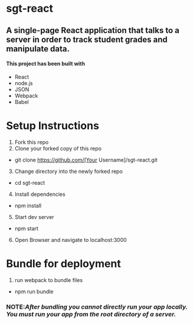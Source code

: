 # sgt-react
## A single-page React application that talks to a server in order to track student grades and manipulate data.

#### This project has been built with
- React
- node.js
- JSON
- Webpack
- Babel

# Setup Instructions
1. Fork this repo
2. Clone your forked copy of this repo
  - git clone https://github.com/[Your Username]/sgt-react.git
3. Change directory into the newly forked repo
  - cd sgt-react
4. Install dependencies
  - npm install
5. Start dev server
  - npm start
6. Open Browser and navigate to localhost:3000

# Bundle for deployment
1. run webpack to bundle files
  - npm run bundle

### NOTE:*After bundling you cannot directly run your app locally. You must run your app from the root directory of a server.*
